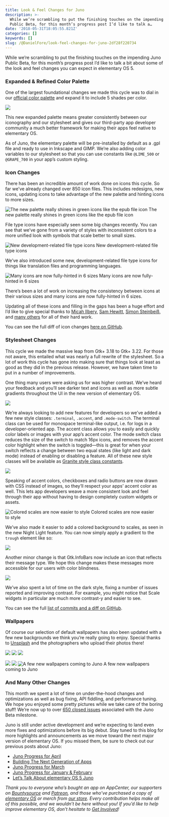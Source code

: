 ```yaml
---
title: Look & Feel Changes for Juno
description: >-
  While we’re scrambling to put the finishing touches on the impending Juno
  Public Beta, for this month’s progress post I’d like to talk a…
date: '2018-05-31T18:05:55.821Z'
categories: []
keywords: []
slug: /@DanielFore/look-feel-changes-for-juno-2df28f220734
---
```


While we’re scrambling to put the finishing touches on the impending Juno Public Beta, for this month’s progress post I’d like to talk a bit about some of the look and feel changes you can expect in elementary OS 5.

### Expanded & Refined Color Palette

One of the largest foundational changes we made this cycle was to dial in our [official color palette](https://elementary.io/docs/human-interface-guidelines#color) and expand it to include 5 shades per color.

![](https://cdn-images-1.medium.com/max/800/1*hoTB3GjrZSko6jyBKgOkwA@2x.png)

This new expanded palette means greater consistently between our iconography and our stylesheet and gives our third-party app developer community a much better framework for making their apps feel native to elementary OS.

As of Juno, the elementary palette will be pre-installed by default as a .gpl file and ready to use in Inkscape and GIMP. We’re also adding color variables to our stylesheet so that you can use constants like `@LIME_500` or `@GRAPE_700` in your app’s custom styling.

### Icon Changes

There has been an incredible amount of work done on icons this cycle. So far we’ve already changed over 850 icon files. This includes redesigns, new icons, updating icons to take advantage of the new palette and hinting icons to more sizes.

![The new palette really shines in green icons like the epub file icon](https://cdn-images-1.medium.com/max/800/1*WJlsHEu1AltXpOuDsQdpKg.png)
The new palette really shines in green icons like the epub file icon

File type icons have especially seen some big changes recently. You can see that we’ve gone from a variety of styles with inconsistent colors to a more unified look with symbols that scale better to small sizes.

![New development-related file type icons](https://cdn-images-1.medium.com/max/800/1*zslqGz3bZx6IbCOKfKpz3A.png)
New development-related file type icons

We’ve also introduced some new, development-related file type icons for things like translation files and programming languages.

![Many icons are now fully-hinted in 6 sizes](https://cdn-images-1.medium.com/max/800/1*4LB_WUDX9QfL4cBYG01Mwg@2x.png)
Many icons are now fully-hinted in 6 sizes

There’s been a lot of work on increasing the consistency between icons at their various sizes and many icons are now fully-hinted in 6 sizes.

Updating all of these icons and filling in the gaps has been a huge effort and I’d like to give special thanks to [Micah Ilbery](https://micahilbery.com/), [Sam Hewitt](https://samuelhewitt.com/), [Simon Steinbeiß](https://github.com/ochosi), and [many others](https://github.com/elementary/icons/graphs/contributors) for all of their hard work.

You can see the full diff of icon changes [here on GitHub](https://github.com/elementary/icons/compare/4.3.1...master).

### Stylesheet Changes

This cycle we made the massive leap from Gtk+ 3.18 to Gtk+ 3.22. For those not aware, this entailed what was nearly a full rewrite of the stylesheet. So a lot of work this cycle has gone into making sure that things look at least as good as they did in the previous release. However, we have taken time to put in a number of improvements.

One thing many users were asking us for was higher contrast. We’ve heard your feedback and you’ll see darker text and icons as well as more subtle gradients throughout the UI in the new version of elementary OS.

![](https://cdn-images-1.medium.com/max/1200/1*pA4W7uhXOteJSNlHKBqpoQ@2x.png)

We’re always looking to add new features for developers so we’ve added a few new style classes: `.terminal`, `.accent`, and `.mode-switch`. The terminal class can be used for monospace terminal-like output, i.e. for logs in a developer-oriented app. The accent class allows you to easily and quickly color labels or images with your app’s accent color. The mode switch class reduces the size of the switch to match 16px icons, and removes the accent color highlight when the switch is toggled—this is great for when your switch reflects a change between two equal states (like light and dark mode) instead of enabling or disabling a feature. All of these new style classes will be available as [Granite style class constants](https://valadoc.org/granite/Granite.html).

![](https://cdn-images-1.medium.com/max/800/1*ArKxl8Dxv2_OcbQLTCyOOA@2x.png)

Speaking of accent colors, checkboxes and radio buttons are now drawn with CSS instead of images, so they’ll respect your apps’ accent color as well. This lets app developers weave a more consistent look and feel through their app without having to design completely custom widgets or assets.

![Colored scales are now easier to style](https://cdn-images-1.medium.com/max/800/1*pdWSTKH9duSt9xqEGScs-g@2x.png)
Colored scales are now easier to style

We’ve also made it easier to add a colored background to scales, as seen in the new Night Light feature. You can now simply apply a gradient to the `trough` element like so:

![](https://cdn-images-1.medium.com/max/800/1*KkVT8Mlj4fOER96N5_cvbA@2x.png)

Another minor change is that Gtk.InfoBars now include an icon that reflects their message type. We hope this change makes these messages more accessible for our users with color blindness.

![](https://cdn-images-1.medium.com/max/800/1*R-prGxcFL00gctxmYgMqOg@2x.png)

We’ve also spent a lot of time on the dark style, fixing a number of issues reported and improving contrast. For example, you might notice that Scale widgets in particular are much more contrast-y and easier to see.

You can see the full [list of commits and a diff on GitHub](https://github.com/elementary/stylesheet/compare/5696951d8ec9dde2d4cfd9f964d8daf3dd391967...master).

### Wallpapers

Of course our selection of default wallpapers has also been updated with a few new backgrounds we think you’re really going to enjoy. Special thanks to [Unsplash](https://unsplash.com/) and the photographers who upload their photos there!

![](https://cdn-images-1.medium.com/max/400/1*hVlAQApqH9zn6fB1LCxMKQ.jpeg)
![](https://cdn-images-1.medium.com/max/400/1*mCgMNJcFwaVNKbaAW0gPvA.jpeg)
![](https://cdn-images-1.medium.com/max/400/1*veyhZ3Uvmll_yheOiFVbrQ.jpeg)

![](https://cdn-images-1.medium.com/max/400/1*Ysv5Uqndvb5iovHUaM9Cwg.jpeg)
![](https://cdn-images-1.medium.com/max/400/1*ATrYnQ19FOA1Lcc2FSSBjA.jpeg)
![A few new wallpapers coming to Juno](https://cdn-images-1.medium.com/max/400/1*LjHTYMbr_p3fOsUNa38QqA.jpeg)
A few new wallpapers coming to Juno

### And Many Other Changes

This month we spent a lot of time on under-the-hood changes and optimizations as well as bug fixing, API fiddling, and performance tuning. We hope you enjoyed some pretty pictures while we take care of the boring stuff! We’re now up to over [650 closed issues](https://github.com/search?q=org:elementary+is:closed+is:issue+milestone:%22juno-beta1%22) associated with the Juno Beta milestone.

Juno is still under active development and we’re expecting to land even more fixes and optimizations before its big debut. Stay tuned to this blog for more highlights and announcements as we move toward the next major version of elementary OS. If you missed them, be sure to check out our previous posts about Juno:

*   [Juno Progress for April](https://medium.com/elementaryos/juno-progress-for-april-91babaf6ee92)
*   [Building The Next Generation of Apps](https://medium.com/elementaryos/building-the-next-generation-of-apps-81234cc21a8a)
*   [Juno Progress for March](https://medium.com/elementaryos/juno-progress-for-march-6fd2d553c237)
*   [Juno Progress for January & February](https://medium.com/elementaryos/juno-progress-for-january-february-9b276042716e)
*   [Let’s Talk About elementary OS 5 Juno](https://medium.com/elementaryos/lets-talk-about-elementary-os-5-0-juno-a3a65b97ee7e)

_Thank you to everyone who’s bought an app on AppCenter, our supporters on_ [_Bountysource_](https://salt.bountysource.com/teams/elementary) _and_ [_Patreon_](https://www.patreon.com/elementary)_, and those who’ve purchased a copy of_ [_elementary OS_](https://elementary.io/) _or merch from_ [_our store_](https://elementary.io/store/)_. Every contribution helps make all of this possible, and we wouldn’t be here without you! If you’d like to help improve elementary OS, don’t hesitate to_ [_Get Involved_](https://elementary.io/get-involved)_!_